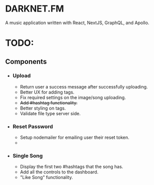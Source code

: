 # DARKNET.FM

A music application written with React, NextJS, GraphQL, and Apollo.


# TODO:

## Components

- ### Upload
	- Return user a success message after successfully uploading.
	- Better UX for adding tags.
	- Fix required settings on the image/song uploading.
	- ~~Add #hashtag functionality.~~
	- Better styling on tags.
  - Validate file type server side.
- ### Reset Password
	- Setup nodemailer for emailing user their reset token.
	-
- ### Single Song
  - Display the first two #hashtags that the song has.
  - Add all the controls to the dashboard.
  - "Like Song" functionality.
